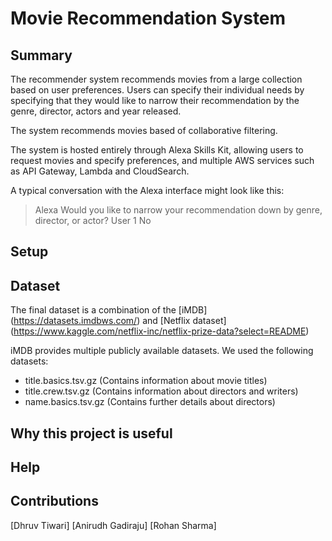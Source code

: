 # Movie Recommendation System

## Summary
The recommender system recommends movies from a large collection based on user preferences. Users can specify their individual needs by specifying that they would like to narrow their recommendation by the genre, director, actors and year released.

The system recommends movies based of collaborative filtering.

The system is hosted entirely through Alexa Skills Kit, allowing users to request movies and specify preferences, and multiple AWS services such as API Gateway, Lambda and CloudSearch.

A typical conversation with the Alexa interface might look like this:

> Alexa
> Would you like to narrow your recommendation down by genre, director, or actor?
> User 1
> No 


## Setup


## Dataset
The final dataset is a combination of the [iMDB] (https://datasets.imdbws.com/) and [Netflix dataset] (https://www.kaggle.com/netflix-inc/netflix-prize-data?select=README)

iMDB provides multiple publicly available datasets. We used the following datasets:

- title.basics.tsv.gz (Contains information about movie titles)
- title.crew.tsv.gz (Contains information about directors and writers) 
- name.basics.tsv.gz (Contains further details about directors)


## Why this project is useful

## Help

## Contributions
[Dhruv Tiwari]
[Anirudh Gadiraju]
[Rohan Sharma]
